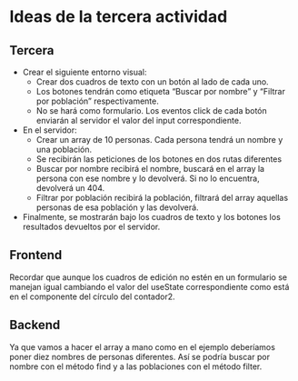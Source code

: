 # Ideas de la tercera actividad

## Tercera

* Crear el siguiente entorno visual:
  * Crear dos cuadros de texto con un botón al lado de cada uno.
  * Los botones tendrán como etiqueta “Buscar por nombre” y “Filtrar por población” respectivamente.
  * No se hará como formulario. Los eventos click de cada botón enviarán al servidor el valor del input correspondiente.
* En el servidor:
  * Crear un array de 10 personas. Cada persona tendrá un nombre y una población.
  * Se recibirán las peticiones de los botones en dos rutas diferentes
  * Buscar por nombre recibirá el nombre, buscará en el array la persona con ese nombre y lo devolverá. Si no lo encuentra, devolverá un 404.
  * Filtrar por población recibirá la población, filtrará del array aquellas personas de esa población y las devolverá.
* Finalmente, se mostrarán bajo los cuadros de texto y los botones los resultados devueltos por el servidor.

## Frontend

Recordar que aunque los cuadros de edición no estén en un formulario se manejan igual cambiando el valor del useState correspondiente como está en el componente del círculo del contador2.

## Backend

Ya que vamos a hacer el array a mano como en el ejemplo deberíamos poner diez nombres de personas diferentes. Así se podría buscar por nombre con el método find y a las poblaciones con el método filter.
